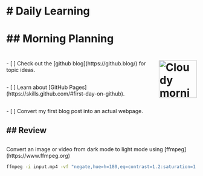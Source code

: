 <h1> # Daily Learning
<h1> ## Morning Planning
<h1> <img alt="Cloudy morning" src="https://octodex.github.com/images/cloud.jpg" width="100" align="right">
<h2></h2>- [ ] Check out the [github blog](https://github.blog/) for topic ideas.
<h2></h2>- [ ] Learn about [GitHub Pages](https://skills.github.com/#first-day-on-github).
<h2></h2>- [ ] Convert my first blog post into an actual webpage.
<h2> ## Review
<h2> </h2>Convert an image or video from dark mode to light mode using [ffmpeg](https://www.ffmpeg.org)

```bash
ffmpeg -i input.mp4 -vf "negate,hue=h=180,eq=contrast=1.2:saturation=1.1" output.mp4
```
